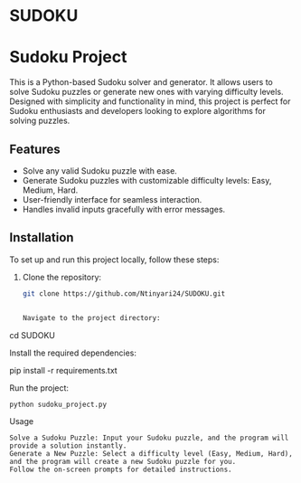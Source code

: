 # SUDOKU

# Sudoku Project

This is a Python-based Sudoku solver and generator. It allows users to solve Sudoku puzzles or generate new ones with varying difficulty levels. Designed with simplicity and functionality in mind, this project is perfect for Sudoku enthusiasts and developers looking to explore algorithms for solving puzzles.

## Features
- Solve any valid Sudoku puzzle with ease.
- Generate Sudoku puzzles with customizable difficulty levels: Easy, Medium, Hard.
- User-friendly interface for seamless interaction.
- Handles invalid inputs gracefully with error messages.

## Installation
To set up and run this project locally, follow these steps:

1. Clone the repository:
   ```bash
   git clone https://github.com/Ntinyari24/SUDOKU.git


   Navigate to the project directory:

cd SUDOKU

Install the required dependencies:

pip install -r requirements.txt

Run the project:

    python sudoku_project.py

Usage

    Solve a Sudoku Puzzle: Input your Sudoku puzzle, and the program will provide a solution instantly.
    Generate a New Puzzle: Select a difficulty level (Easy, Medium, Hard), and the program will create a new Sudoku puzzle for you.
    Follow the on-screen prompts for detailed instructions.


 
